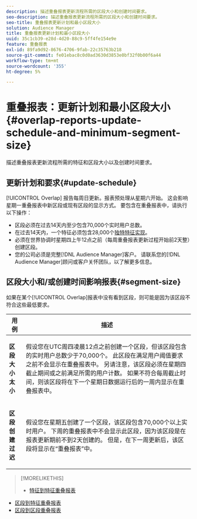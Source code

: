 ```yaml
---
description: 描述重叠报表更新流程所需的区段大小和创建时间要求。
seo-description: 描述重叠报表更新流程所需的区段大小和创建时间要求。
seo-title: 重叠报表更新计划和最小区段大小
solution: Audience Manager
title: 重叠报表更新计划和最小区段大小
uuid: 35c1cb39-e28d-4d20-88c9-5ff4fe154e9e
feature: 重叠报表
exl-id: 89fa9d92-8676-4706-9fab-22c35763b218
source-git-commit: fe01ebac8c0d0ad3630d3853e0bf32f0b00f6a44
workflow-type: tm+mt
source-wordcount: '355'
ht-degree: 5%

---
```


# 重叠报表：更新计划和最小区段大小{#overlap-reports-update-schedule-and-minimum-segment-size}

描述重叠报表更新流程所需的特征和区段大小以及创建时间要求。

## 更新计划和要求{#update-schedule}

[!UICONTROL Overlap] 报告每周日更新。报表预处理从星期六开始。 这会影响星期一重叠报表中新区段或现有区段的显示方式。 要包含在重叠报表中，请执行以下操作：

* 区段必须在过去14天内至少包含70,000个实时用户总数。
* 在过去14天内，一个特征必须包含28,000个[独特特征实现](/help/using/features/traits/trait-and-segment-qualification-reference.md)。
* 必须在世界协调时星期四上午12点之前（每周重叠报表更新过程开始前2天整）创建区段。
* 您的公司必须是完整[!DNL Audience Manager]客户。 请联系您的[!DNL Audience Manager]顾问或客户关怀团队，以了解更多信息。

## 区段大小和/或创建时间影响报表{#segment-size}

如果在某个[!UICONTROL Overlap]报表中没有看到区段，则可能是因为该区段不符合这些最低要求。

<table id="table_BE2937C1FA314BBDBD1D026321D6E6B1"> 
 <thead> 
  <tr> 
   <th colname="col1" class="entry"> 用例 </th> 
   <th colname="col2" class="entry"> 描述 </th> 
  </tr> 
 </thead>
 <tbody> 
  <tr> 
   <td colname="col1"> <p> <b>区段大小太小</b> </p> </td> 
   <td colname="col2"> <p>假设您在UTC周四凌晨12点之前创建一个区段，但该区段包含的实时用户总数少于70,000个。 此区段在满足用户阈值要求之前不会显示在<span class="wintitle">重叠报表</span>中。 另请注意，该区段必须在星期四截止期间或之前满足所需的用户计数。 如果不符合每周截止时间，则该区段将在下一个星期日数据运行后的一周内显示在<span class="wintitle">重叠报表</span>中。 </p> </td> 
  </tr> 
  <tr> 
   <td colname="col1"> <p> <b>区段创建过迟</b> </p> </td> 
   <td colname="col2"> <p>假设您在星期五创建了一个区段，该区段包含70,000个以上实时用户。 下周的<span class="wintitle">重叠报表</span>中不会显示此区段，因为该区段是在报表更新期前不到2天创建的。 但是，在下一周更新后，该区段将显示在“重叠报表”<span class="wintitle">中。</span> </p> </td> 
  </tr> 
 </tbody> 
</table>

>[!MORELIKETHIS]
>
>* [特征到特征重叠报表](../../reporting/dynamic-reports/trait-trait-overlap-report.md#trait-to-trait-overlap-report)
* [区段到特征重叠报表](../../reporting/dynamic-reports/segment-trait-overlap-report.md)
* [区段到区段重叠报表](../../reporting/dynamic-reports/segment-segment-overlap-report.md)

